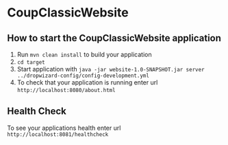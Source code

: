 # CoupClassicWebsite

How to start the CoupClassicWebsite application
---

1. Run `mvn clean install` to build your application
1. `cd target`
1. Start application with `java -jar website-1.0-SNAPSHOT.jar server ../dropwizard-config/config-development.yml`
1. To check that your application is running enter url `http://localhost:8080/about.html`

Health Check
---

To see your applications health enter url `http://localhost:8081/healthcheck`
